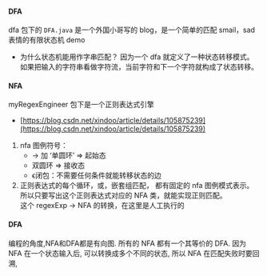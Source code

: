 #### DFA
dfa 包下的 `DFA.java` 是一个外国小哥写的 blog，是一个简单的匹配 smail，sad 表情的有限状态机 demo
* 为什么状态机能用作字串匹配？ 
    因为一个 dfa 就定义了一种状态转移模式。如果把输入的字符串看做字符流，当前字符和下一个字符就构成了状态转移。

#### NFA 
myRegexEngineer 包下是一个正则表达式引擎  
* [https://blog.csdn.net/xindoo/article/details/105875239](https://blog.csdn.net/xindoo/article/details/105875239)
1. nfa 图例符号：
   * -> 加 ‘单圆环’ => 起始态
   * 双圆环 => 接收态
   * ϵ闭包：不需要任何条件就能转移状态的边
2. 正则表达式的每个循环，或，嵌套组匹配， 都有固定的 nfa 图例模式表示。所以只要写出这个正则表达式对应的 NFA 类，就能实现正则匹配。   
  这个 regexExp -> NFA 的转换，在这里是人工执行的    

#### DFA
编程的角度,NFA和DFA都是有向图. 所有的 NFA 都有一个其等价的 DFA. 因为 NFA 在一个状态输入后, 可以转换成多个不同的状态, 所以 NFA 在匹配失败时要回溯,
